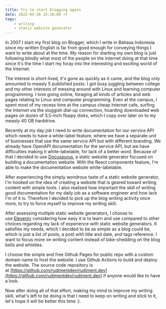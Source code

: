 ```yaml
---
title: Try to start blogging again
date: 2022-05-26 15:16:09 +7
tags:
    - writing
    - static website generator
---
```


In 2007 I start my first blog on Blogger, which I write in Bahasa Indonesia since my written English is far from good enough for conveying things I want to write about at the time. My reason for starting my own blog is just following blindly what most of the people on the internet doing at that time since it's the time I start my foray into the interesting and exciting world of the Internet.

The interest is short-lived, it's gone as quickly as it came, and the blog only amounted to measly 5 published posts. I got busy juggling between college and my other interests of messing around with Linux and learning computer programming. I love going online, foraging all kinds of articles and web pages relating to Linux and computer programming. Even at the campus, I spent most of my recess time at the campus cheap Internet cafe, surfing the Internet via the sluggish dial-up connection, hoarding downloaded web pages on dozen of 3,5-inch floppy disks, which I copy over later on to my measly 40 GB harddrive.

Recently at my day job I need to write documentation for our service API which needs to have a white-label feature, where we have a separate unit of businesses that use the same service API but with different branding. We already have OpenAPI documentation for the service API, but we have difficulties making it white-labelable, for lack of a better word. Because of that I decided to use [Docusaurus](https://docusaurus.io/), a static website generator focused on building a documentation website. With the React components feature, I'm able to make the documentation website white-labelable.

After experiencing the simply wondrous taste of a static website generator, I'm hooked on the idea of creating a website that is geared toward writing content with simple tools. I also realized how important the skill of writing good documentation for my daily job as a software engineer and how lack I'm of it is. Therefore I decided to pick up the blog writing activity once more, to try to force myself to improve my writing skill.

After assessing multiple static website generators, I choose to use [Eleventy](https://www.11ty.dev/) considering how easy it is to learn and use compared to other choices regarding my lack of experience with static website generators. It satisfies my needs, which I decided to be as simple as a blog could be, which is just a list of posts, a post with title and date, and tags reference. I want to focus more on writing content instead of bike-shedding on the blog bells and whistles.

I choose the simple and free Github Pages for public repo with a custom domain name to host the website. I use Github Actions to build and deploy the website. The source code repository is at [https://github.com/rudimentdev/rudiment.dev](https://github.com/rudimentdev/rudiment.dev) if anyone would like to have a look.

Now after doing all of that effort, making my mind to improve my writing skill, what's left to be doing is that I need to keep on writing and stick to it, let's hope it will be better this time :).
